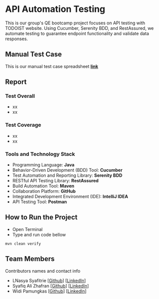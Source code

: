 # API Automation Testing

This is our group's QE bootcamp project focuses on API testing with TODOIST website. Using Cucumber, Serenity BDD, and RestAssured, we automate testing to guarantee endpoint functionality and validate data responses.

## Manual Test Case

This is our manual test case spreadsheet [**link**](https://docs.google.com/spreadsheets/d/1ZIuXHxfgmynsKwnt4rx8w-B3bRqIqNazWsW_k3wBNsI/edit?usp=sharing)

## Report

### Test Overall

* xx
* xx

### Test Coverage

* xx
* xx

### Tools and Technology Stack

* Programming Language: **Java**
* Behavior-Driven Development (BDD) Tool: **Cucumber**
* Test Automation and Reporting Library: **Serenity BDD**
* RESTful API Testing Library: **RestAssured**
* Build Automation Tool: **Maven**
* Collaboration Platform: **GitHub**
* Integrated Development Environment (IDE): **IntelliJ IDEA**
* API Testing Tool: **Postman**

## How to Run the Project

* Open Terminal
* Type and run code bellow
```
mvn clean verify 
```

## Team Members

Contributors names and contact info

* LNasya Syafitrie [[Github](https://github.com/LNasyaS)]    [[LinkedIn](https://www.linkedin.com/in/lnasyaftre/)]
* Syafiq Ali Zhafran [[Github](https://github.com/SyafiqAliZ)]     [[LinkedIn](https://www.linkedin.com/in/syafiq-ali-zhafran/)]
* Widi Pamungkas [[Github](https://github.com/widipamungkas)]     [[LinkedIn](https://www.linkedin.com/in/widi-pamungkas-5b87501b7/)]
